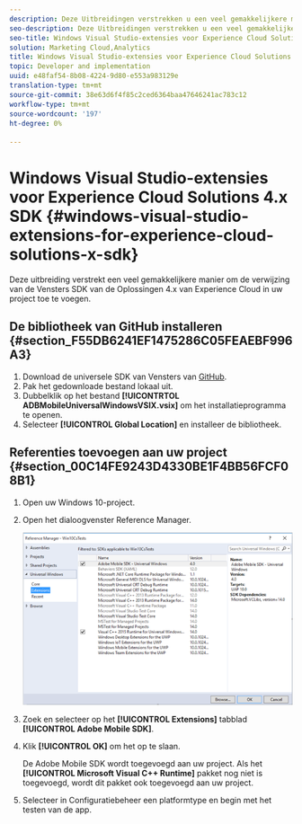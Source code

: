 ```yaml
---
description: Deze Uitbreidingen verstrekken u een veel gemakkelijkere manier om de verwijzing van de Vensters SDK van de Oplossingen 4.x van Experience Cloud in uw project toe te voegen.
seo-description: Deze Uitbreidingen verstrekken u een veel gemakkelijkere manier om de verwijzing van de Vensters SDK van de Oplossingen 4.x van Experience Cloud in uw project toe te voegen.
seo-title: Windows Visual Studio-extensies voor Experience Cloud Solutions 4.x SDK
solution: Marketing Cloud,Analytics
title: Windows Visual Studio-extensies voor Experience Cloud Solutions 4.x SDK
topic: Developer and implementation
uuid: e48faf54-8b08-4224-9d80-e553a983129e
translation-type: tm+mt
source-git-commit: 38e63d6f4f85c2ced6364baa47646241ac783c12
workflow-type: tm+mt
source-wordcount: '197'
ht-degree: 0%

---
```



# Windows Visual Studio-extensies voor Experience Cloud Solutions 4.x SDK {#windows-visual-studio-extensions-for-experience-cloud-solutions-x-sdk}

Deze uitbreiding verstrekt een veel gemakkelijkere manier om de verwijzing van de Vensters SDK van de Oplossingen 4.x van Experience Cloud in uw project toe te voegen.

## De bibliotheek van GitHub installeren {#section_F55DB6241EF1475286C05FEAEBF996A3}

1. Download de universele SDK van Vensters van [GitHub](https://github.com/Adobe-Marketing-Cloud/mobile-services/releases).
1. Pak het gedownloade bestand lokaal uit.
1. Dubbelklik op het bestand **[!UICONTRTOL ADBMobileUniversalWindowsVSIX.vsix]** om het installatieprogramma te openen.
1. Selecteer **[!UICONTROL Global Location]** en installeer de bibliotheek.

## Referenties toevoegen aan uw project {#section_00C14FE9243D4330BE1F4BB56FCF08B1}

1. Open uw Windows 10-project.
1. Open het dialoogvenster Reference Manager.

   ![](assets/ref_manager.png)

1. Zoek en selecteer op het **[!UICONTROL Extensions]** tabblad **[!UICONTROL Adobe Mobile SDK]**.
1. Klik **[!UICONTROL OK]** om het op te slaan.

   De Adobe Mobile SDK wordt toegevoegd aan uw project. Als het **[!UICONTROL Microsoft Visual C++ Runtime]** pakket nog niet is toegevoegd, wordt dit pakket ook toegevoegd aan uw project.

1. Selecteer in Configuratiebeheer een platformtype en begin met het testen van de app.

